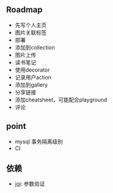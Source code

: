 ## Roadmap

* 先写个人主页
* 图片关联标签
* 部署
* 添加到collection
* 图片上传
* 读书笔记
* 使用decorator
* 记录用户action
* 添加到gallery
* 分享链接
* 添加cheatsheet，可能配合playground
* 评论

## point

* mysql 事务隔离级别
* CI


## 依赖
* [joi](https://github.com/hapijs/joi): 参数验证

